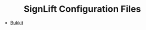 <center><h1>SignLift Configuration Files</h1></center>

<ul>
<li><a href="./bukkit/">Bukkit</a></li>
</ul>
